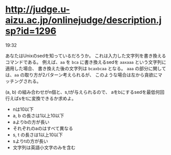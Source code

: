 http://judge.u-aizu.ac.jp/onlinejudge/description.jsp?id=1296
====

19:32

あなたはUnixのsedを知っているだろうか。
これは入力した文字列を書き換えるコマンドである。
例えば、`aa` を `bca` に書き換えるsedを `aaxaaa` という文字列に適用した場合、
書き換えた後の文字列は `bcaxbcaa` となる。
`aaa` の部分に関しては、`aa` の取り方が2パターン考えられるが、
このような場合は左から貪欲にマッチングされる。

(a, b) の組み合わせがn個と、s,tが与えられるので、
aをbにするsedを最低何回行えばsをtに変換できるか求めよ。

* nは10以下
* a, b の長さは1以上10以下
* aよりbの方が長い
* それぞれのaのはすべて異なる
* s, t の長さは1以上10以下
* sよりtの方が長い
* 文字列は英語小文字のみを含む

